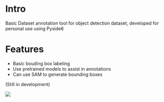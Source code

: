 # Intro
Basic Dataset annotation tool for object detection dataset, developed for personal use using Pyside6

# Features
- Basic bouding box labeling
- Use pretrained models to assist in annotations
- Can use SAM to generate bounding boxes

(Still in development)

![](https://github.com/user-attachments/assets/b7685650-ac6c-48c0-b903-a7a1e5f504d9)


